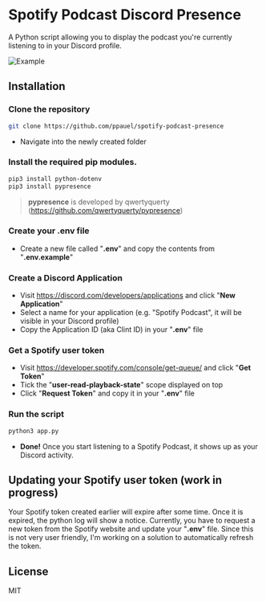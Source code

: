 # Spotify Podcast Discord Presence
A Python script allowing you to display the podcast you're currently listening to in your Discord profile.

![Example](https://i.imgur.com/80hSwPG.png)

## Installation

### Clone the repository
```sh
git clone https://github.com/ppauel/spotify-podcast-presence
```
- Navigate into the newly created folder

### Install the required pip modules.
```sh
pip3 install python-dotenv
pip3 install pypresence
```
> **pypresence** is developed by qwertyquerty (https://github.com/qwertyquerty/pypresence)

### Create your .env file
- Create a new file called "**.env**" and copy the contents from "**.env.example**"

### Create a Discord Application
- Visit https://discord.com/developers/applications and click "**New Application**"
- Select a name for your application (e.g. "Spotify Podcast", it will be visible in your Discord profile)
- Copy the Application ID (aka Clint ID) in your "**.env**" file

### Get a Spotify user token
- Visit https://developer.spotify.com/console/get-queue/ and click "**Get Token**"
- Tick the "**user-read-playback-state**" scope displayed on top
- Click "**Request Token**" and copy it in your "**.env**" file

### Run the script
```sh
python3 app.py
```

- **Done!** Once you start listening to a Spotify Podcast, it shows up as your Discord activity.


## Updating your Spotify user token (work in progress)
Your Spotify token created earlier will expire after some time. Once it is expired, the python log will show a notice. Currently, you have to request a new token from the Spotify website and update your "**.env**" file. Since this is not very user friendly, I'm working on a solution to automatically refresh the token.

## License
MIT
